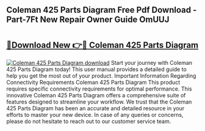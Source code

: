 ## Coleman 425 Parts Diagram Free Pdf Download - Part-7Ft New Repair Owner Guide OmUUJ

# <h2><a href="http://dfscdu8.blite.top/?on=Coleman+425+Parts+Diagram">🔗Download New 👉🔴 Coleman 425 Parts Diagram</a></h2>

[![Coleman 425 Parts Diagram download](https://i.imgur.com/lujVjoI.png)](http://dfscdu8.blite.top/?on=Coleman+425+Parts+Diagram)
Start your journey with Coleman 425 Parts Diagram today! This user manual provides a detailed guide to help you get the most out of your product. Important Information Regarding Connectivity Requirements Coleman 425 Parts Diagram This product requires specific connectivity requirements for optimal performance. This innovative Coleman 425 Parts Diagram offers a comprehensive suite of features designed to streamline your workflow. We trust that the Coleman 425 Parts Diagram has been an accurate and detailed resource in your efforts to master your new device. In case of any queries or concerns, please do not hesitate to reach out to our customer service team.
